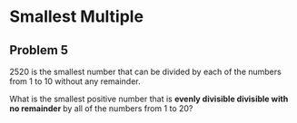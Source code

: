 # Smallest Multiple

## Problem 5


 $2520$ is the smallest number that can be divided by each of the numbers from $1$ to $10$ without any remainder.
<br>

 What is the smallest positive number that is
 <strong class="tooltip">
  evenly divisible
  <span class="tooltiptext">
   divisible with no remainder
  </span>
 </strong>
 by all of the numbers from $1$ to $20$?
<br>
